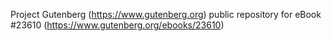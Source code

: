 Project Gutenberg (https://www.gutenberg.org) public repository for eBook #23610 (https://www.gutenberg.org/ebooks/23610)
